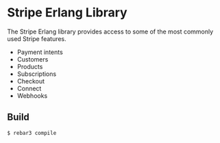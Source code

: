 Stripe Erlang Library
=====================

The Stripe Erlang library provides access to some of the most commonly used Stripe features.

- Payment intents
- Customers
- Products
- Subscriptions
- Checkout
- Connect
- Webhooks

Build
-----

    $ rebar3 compile
